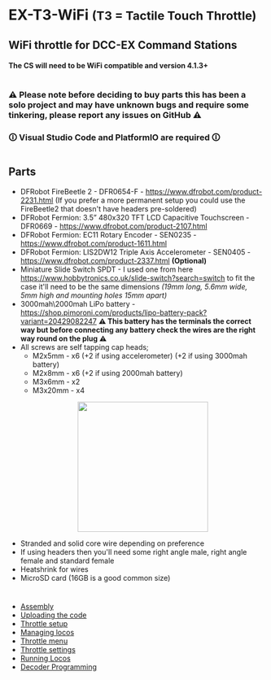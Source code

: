 <h1>EX-T3-WiFi <small>(T3 = Tactile Touch Throttle)</small></h1>

## WiFi throttle for DCC-EX Command Stations

#### The CS will need to be WiFi compatible and version 4.1.3+

#
### ⚠ Please note before deciding to buy parts this has been a solo project and may have unknown bugs and require some tinkering, please report any issues on GitHub ⚠

### 🛈 Visual Studio Code and PlatformIO are required 🛈

#

## Parts
 - DFRobot FireBeetle 2 - DFR0654-F - https://www.dfrobot.com/product-2231.html (If you prefer a more permanent setup you could use the FireBeetle2 that doesn't have headers pre-soldered)
 - DFRobot Fermion: 3.5” 480x320 TFT LCD Capacitive Touchscreen - DFR0669 - https://www.dfrobot.com/product-2107.html
 - DFRobot Fermion: EC11 Rotary Encoder - SEN0235 - https://www.dfrobot.com/product-1611.html
 - DFRobot Fermion: LIS2DW12 Triple Axis Accelerometer - SEN0405 - https://www.dfrobot.com/product-2337.html **(Optional)**
 - Miniature Slide Switch SPDT - I used one from here https://www.hobbytronics.co.uk/slide-switch?search=switch
 to fit the case it'll need to be the same dimensions *(19mm long, 5.6mm wide, 5mm high and mounting holes 15mm apart)*
 - 3000mah\2000mah LiPo battery - https://shop.pimoroni.com/products/lipo-battery-pack?variant=20429082247 **⚠ This battery has the terminals the correct way but before connecting any battery check the wires are the right way round on the plug ⚠**
 - All screws are self tapping cap heads;
	- M2x5mm - x6 (+2 if using accelerometer) (+2 if using 3000mah battery)
	- M2x8mm - x6 (+2 if using 2000mah battery)
	- M3x6mm - x2
	- M3x20mm - x4
	<p align="center"><img src="docs/imgs/screws.jpg" width="256"></p>
 - Stranded and solid core wire depending on preference
 - If using headers then you'll need some right angle male, right angle female and standard female
 - Heatshrink for wires
 - MicroSD card (16GB is a good common size)

#
- [Assembly](/docs/assembly.md)
- [Uploading the code](/docs/code.md)
- [Throttle setup](/docs/setup.md)
- [Managing locos](/docs/locos.md)
- [Throttle menu](/docs/menu.md)
- [Throttle settings](/docs/settings.md)
- [Running Locos](/docs/running.md)
- [Decoder Programming](/docs/programming.md)
